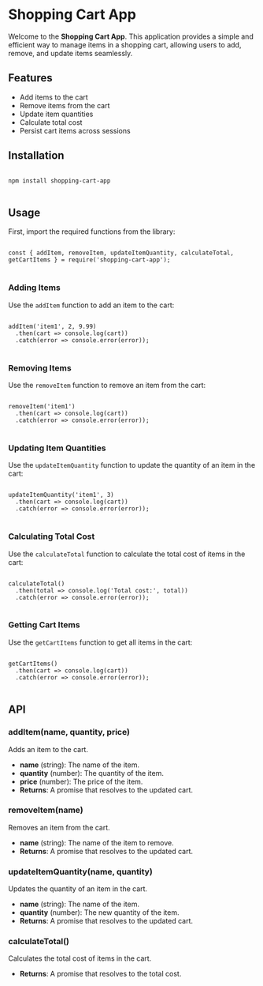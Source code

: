 # Shopping Cart App

<p>Welcome to the <strong>Shopping Cart App</strong>. This application provides a simple and efficient way to manage items in a shopping cart, allowing users to add, remove, and update items seamlessly.</p>

## Features

<ul>
  <li>Add items to the cart</li>
  <li>Remove items from the cart</li>
  <li>Update item quantities</li>
  <li>Calculate total cost</li>
  <li>Persist cart items across sessions</li>
</ul>

## Installation

<pre>
<code>
npm install shopping-cart-app
</code>
</pre>

## Usage

<p>First, import the required functions from the library:</p>

<pre>
<code>
const { addItem, removeItem, updateItemQuantity, calculateTotal, getCartItems } = require('shopping-cart-app');
</code>
</pre>

### Adding Items

<p>Use the <code>addItem</code> function to add an item to the cart:</p>

<pre>
<code>
addItem('item1', 2, 9.99)
  .then(cart => console.log(cart))
  .catch(error => console.error(error));
</code>
</pre>

### Removing Items

<p>Use the <code>removeItem</code> function to remove an item from the cart:</p>

<pre>
<code>
removeItem('item1')
  .then(cart => console.log(cart))
  .catch(error => console.error(error));
</code>
</pre>

### Updating Item Quantities

<p>Use the <code>updateItemQuantity</code> function to update the quantity of an item in the cart:</p>

<pre>
<code>
updateItemQuantity('item1', 3)
  .then(cart => console.log(cart))
  .catch(error => console.error(error));
</code>
</pre>

### Calculating Total Cost

<p>Use the <code>calculateTotal</code> function to calculate the total cost of items in the cart:</p>

<pre>
<code>
calculateTotal()
  .then(total => console.log('Total cost:', total))
  .catch(error => console.error(error));
</code>
</pre>

### Getting Cart Items

<p>Use the <code>getCartItems</code> function to get all items in the cart:</p>

<pre>
<code>
getCartItems()
  .then(cart => console.log(cart))
  .catch(error => console.error(error));
</code>
</pre>

## API

### addItem(name, quantity, price)

<p>Adds an item to the cart.</p>

<ul>
  <li><strong>name</strong> (string): The name of the item.</li>
  <li><strong>quantity</strong> (number): The quantity of the item.</li>
  <li><strong>price</strong> (number): The price of the item.</li>
  <li><strong>Returns</strong>: A promise that resolves to the updated cart.</li>
</ul>

### removeItem(name)

<p>Removes an item from the cart.</p>

<ul>
  <li><strong>name</strong> (string): The name of the item to remove.</li>
  <li><strong>Returns</strong>: A promise that resolves to the updated cart.</li>
</ul>

### updateItemQuantity(name, quantity)

<p>Updates the quantity of an item in the cart.</p>

<ul>
  <li><strong>name</strong> (string): The name of the item.</li>
  <li><strong>quantity</strong> (number): The new quantity of the item.</li>
  <li><strong>Returns</strong>: A promise that resolves to the updated cart.</li>
</ul>

### calculateTotal()

<p>Calculates the total cost of items in the cart.</p>

<ul>
  <li><strong>Returns</strong>: A promise that resolves to the total cost.</li>
</ul>
